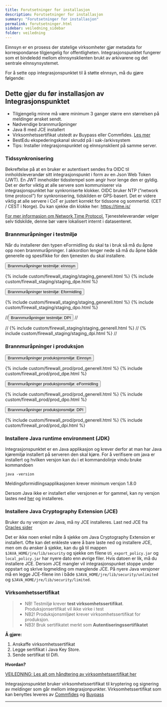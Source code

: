 ```yaml
---
title: Forutsetninger for installasjon
description: Forutsetninger for installasjon
summary: "Forutsetninger for installasjon"
permalink: forutsetninger.html
sidebar: veiledning_sidebar
folder: veiledning
---
```


Einnsyn er en prosess der statelige virksomheter gjør metadata for korrespondanse tilgjengelig for offentligheten. Integrasjonspunktet fungerer som et bindeledd mellom eInnsynsklienten brukt av arkivarene og det sentrale eInnsynsystemet.

For å sette opp integrasjonspunktet til å støtte eInnsyn, må du gjøre følgende: 


## Dette gjør du før installasjon av Integrasjonspunktet

+ Tilgjengelig minne må være minimum 3 ganger større enn størrelsen på meldinger ønsket sendt.
+ Nødvendige brannmuråpninger
+ Java 8 med JCE installert
+ Virksomhetssertifikat utstedt av Buypass eller Commfides. [Les mer](http://difi.github.io/move-integrasjonspunkt/vStaging/#/4_sertifikat)
+ BestEdu ekspederingskanal skrudd på i sak-/arkivsystem
+ Tips: Installer integrasjonspunktet og eInnsynsklient på samme server.

### Tidssynkronisering
Bekreftelse på at en bruker er autentisert sendes fra OIDC til innholdsleverandør sitt integrasjonspunkt i form av en Json Web Token (JWT). En JWT inneholder tidsstempel som angir hvor lenge den er gyldig. Det er derfor viktig at alle servere som kommuniserer via integrasjonspunktet har synkroniserte klokker. OIDC bruker NTP (”network time protocol”) for synkronisering, tidskilden er GPS-basert. Det er videre viktig at alle servere i CoT er justert korrekt for tidssone og sommertid. (CET / CEST i Norge). Du kan sjekke din klokke her: https://time.is/ 

[For mer informasjon om Network Time Protocol.](https://no.wikipedia.org/wiki/Network_Time_Protocol)
Tjenesteleverandør velger selv tidskilde, denne bør være lokalisert internt i datasenteret.

### Brannmuråpninger i testmiljø

Når du installerer den typen eFormidling du skal ta i bruk så må du åpne opp noen brannmuråpninger. I akkordion lenger nede så må du åpne både generelle og spesifikke for den tjenesten du skal installere.

<button data-toggle="collapse" data-target="#demo">Brannmuråpninger testmiljø: eInnsyn</button>
<div id="demo" class="collapse">
  {% include custom/firewall_staging/staging_generell.html %} 
  {% include custom/firewall_staging/staging_dpe.html %}
</div>

<button data-toggle="collapse" data-target="#demo2">Brannmuråpninger testmiljø: Eformidling</button>
<div id="demo2" class="collapse">
 {% include custom/firewall_staging/staging_generell.html %} 
  {% include custom/firewall_staging/staging_dpo.html %}
</div>


//<button data-toggle="collapse" data-target="#demo3">Brannmuråpninger testmiljø: DPI</button>
//<div id="demo3" class="collapse">
// {% include custom/firewall_staging/staging_generell.html %} 
//  {% include custom/firewall_staging/staging_dpi.html %}
//</div>

### Brannmuråpninger i produksjon

<button data-toggle="collapse" data-target="#demo4">Brannmuråpninger produksjonsmiljø: Einnsyn</button>
<div id="demo4" class="collapse">
  {% include custom/firewall_prod/prod_generell.html %} 
  {% include custom/firewall_prod/prod_dpe.html %}
</div>

<button data-toggle="collapse" data-target="#demo5">Brannmuråpninger produksjonsmiljø: eFormidling</button>
<div id="demo5" class="collapse">
  {% include custom/firewall_prod/prod_generell.html %} 
  {% include custom/firewall_prod/prod_dpo.html %}
</div>

<button data-toggle="collapse" data-target="#demo6">Brannmuråpninger produksjonsmiljø: DPI</button>
<div id="demo6" class="collapse">
  {% include custom/firewall_prod/prod_generell.html %} 
  {% include custom/firewall_prod/prod_dpi.html %}
</div>

### Installere Java runtime environment (JDK)

Integrasjonspunktet er en Java applikasjon og krever derfor at man har Java kjøremiljø installert på serveren den skal kjøre.
For å verifisere om java er installert og hvilken versjon kan du i et kommandolinje vindu bruke kommandoen

```
java -version
```

Meldingsformidlingsapplikasjonen krever minimum versjon 1.8.0

Dersom Java ikke er installert eller versjonen er for gammel, kan ny versjon lastes ned [her](http://www.oracle.com/technetwork/java/javase/downloads/jdk8-downloads-2133151.html) og installeres.

### Installere Java Cryptography Extension (JCE)

Bruker du ny versjon av Java, må ny JCE installeres. Last ned JCE fra [Oracles sider](http://www.oracle.com/technetwork/java/javase/downloads/jce8-download-2133166.html)

Det er ikke noen enkel måte å sjekke om Java Cryptography Extension er installert. Ofte kan det enkleste være å bare laste ned og installere JCE, men om du ønsker å sjekke, kan du gå til mappen ```$JAVA_HOME/jre/lib/security``` og sjekke om filene ```US_export_policy.jar``` og ```local_policy.jar``` har nyere dato enn øvrige filer. Hvis datoen er lik, må du installere JCE.
Dersom JCE mangler vil integrasjonspunket stoppe under oppstart og skrive logmelding om manglende JCE. På nyere Java versjoner må en legge JCE-filene inn i både ```$JAVA_HOME/jre/lib/security/unlimited ``` og ```$JAVA_HOME/jre/lib/security/limited```.

### Virksomhetssertifikat

> * NB! Testmiljø krever **test virksomhetssertifikat**. Produksjonsertifikat vil ikke virke i test
> * NB2! Produksjonsmiljøet krever virksomhetssertifikat for produksjon. 
> * NB3! Bruk sertifikatet merkt som **Autentiseringssertifikatet**

**Å gjøre:**
1. Anskaffe virksomhetssertifikat
2. Legge sertifikat i Java Key Store.
3. Sende sertifikat til Difi.

**Hvordan?**

[VEILEDNING: Les alt om håndtering av virksomhetssertifikat her](..)

Integrasjonspunktet bruker virksomhetssertifikat til kryptering og signering av meldinger som går mellom integrasjonpunkter.
Virksomhetssertifikat som kan benyttes leveres av [Commfides](https://www.commfides.com/e-ID/Bestill-Commfides-Virksomhetssertifikat.html) og [Buypass](http://www.buypass.no/bedrift/produkter-og-tjenester/buypass-virksomhetssertifikat)

***

